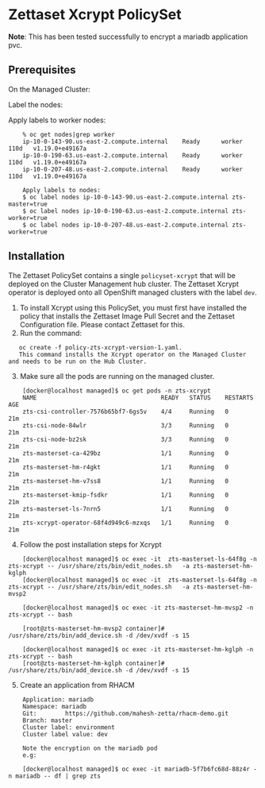 # Zettaset Xcrypt PolicySet

**Note**: This has been tested successfully to encrypt a mariadb application pvc.

## Prerequisites

On the Managed Cluster:

Label the nodes:

Apply labels to worker nodes:

```
    % oc get nodes|grep worker
    ip-10-0-143-90.us-east-2.compute.internal    Ready      worker   110d   v1.19.0+e49167a
    ip-10-0-190-63.us-east-2.compute.internal    Ready      worker   110d   v1.19.0+e49167a
    ip-10-0-207-48.us-east-2.compute.internal    Ready      worker   110d   v1.19.0+e49167a

    Apply labels to nodes:
    $ oc label nodes ip-10-0-143-90.us-east-2.compute.internal zts-master=true
    $ oc label nodes ip-10-0-190-63.us-east-2.compute.internal zts-worker=true
    $ oc label nodes ip-10-0-207-48.us-east-2.compute.internal zts-worker=true
```

## Installation

The Zettaset PolicySet contains a single `policyset-xcrypt` that will be deployed on the Cluster Management hub cluster.  The Zettaset Xcrypt operator is deployed onto all OpenShift managed clusters with the label `dev`.

1. To install Xcrypt using this PolicySet, you must first have installed the 
   policy that installs the Zettaset Image Pull Secret and the Zettaset Configuration 
   file.
   Please contact Zettaset for this.
2. Run the command: 
```
   oc create -f policy-zts-xcrypt-version-1.yaml.
   This command installs the Xcrypt operator on the Managed Cluster and needs to be run on the Hub Cluster.
```
3. Make sure all the pods are running on the managed cluster.

```
    [docker@localhost managed]$ oc get pods -n zts-xcrypt
    NAME                                   READY   STATUS    RESTARTS   AGE
    zts-csi-controller-7576b65bf7-6gs5v    4/4     Running   0          21m
    zts-csi-node-84wlr                     3/3     Running   0          21m
    zts-csi-node-bz2sk                     3/3     Running   0          21m
    zts-masterset-ca-429bz                 1/1     Running   0          21m
    zts-masterset-hm-r4gkt                 1/1     Running   0          21m
    zts-masterset-hm-v7ss8                 1/1     Running   0          21m
    zts-masterset-kmip-fsdkr               1/1     Running   0          21m
    zts-masterset-ls-7nrn5                 1/1     Running   0          21m
    zts-xcrypt-operator-68f4d949c6-mzxqs   1/1     Running   0          21m
```
 
4.  Follow the post installation steps for Xcrypt 
```
    [docker@localhost managed]$ oc exec -it  zts-masterset-ls-64f8g -n zts-xcrypt -- /usr/share/zts/bin/edit_nodes.sh   -a zts-masterset-hm-kglph
    [docker@localhost managed]$ oc exec -it  zts-masterset-ls-64f8g -n zts-xcrypt -- /usr/share/zts/bin/edit_nodes.sh   -a zts-masterset-hm-mvsp2

    [docker@localhost managed]$ oc exec -it zts-masterset-hm-mvsp2 -n zts-xcrypt -- bash

    [root@zts-masterset-hm-mvsp2 container]# /usr/share/zts/bin/add_device.sh -d /dev/xvdf -s 15

    [docker@localhost managed]$ oc exec -it zts-masterset-hm-kglph -n zts-xcrypt -- bash
    [root@zts-masterset-hm-kglph container]#  /usr/share/zts/bin/add_device.sh -d /dev/xvdf -s 15
```

5.  Create an application from RHACM
```
    Application: mariadb
    Namespace: mariadb
    Git:        https://github.com/mahesh-zetta/rhacm-demo.git
    Branch: master
    Cluster label: environment
    Cluster label value: dev

    Note the encryption on the mariadb pod
    e.g:

    [docker@localhost managed]$ oc exec -it mariadb-5f7b6fc68d-88z4r -n mariadb -- df | grep zts

```
